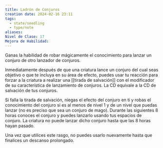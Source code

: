 ```yaml
---
title: Ladrón de Conjuros
creation date: 2024-02-16 23:11
tags:
  - state/seedling
  - type/note
aliases: 
Nivel de Clase: 17
Mejora de Habilidad:
---
```

Ganas la habilidad de robar mágicamente el conocimiento para lanzar un conjuro de otro lanzador
de conjuros.

Inmediatamente después de que una criatura lance un conjuro del cual seas objetivo o que te
incluya en su área de efecto, puedes usar tu reacción para forzar a la criatura a realizar una [[tirada de salvación]] con el modificador de su característica de lanzamiento de conjuros. La CD equivale a la CD de salvación de tus conjuros. 

Si falla la tirada de salvación, niegas el efecto del conjuro en ti y robas el conocimiento del conjuro si es al menos de nivel 1 y de un nivel que puedas lanzar (no es preciso que sea un conjuro de mago). 
Durante las siguientes 8 horas conoces el conjuro y puedes lanzarlo usando tus espacios de conjuro. La criatura no puede lanzar dicho conjuro hasta que las 8 horas hayan pasado.

Una vez que utilices este rasgo, no puedes usarlo nuevamente hasta que finalices un descanso
prolongado.



